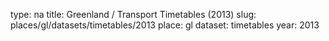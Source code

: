 type: na
title: Greenland / Transport Timetables (2013)
slug: places/gl/datasets/timetables/2013
place: gl
dataset: timetables
year: 2013
